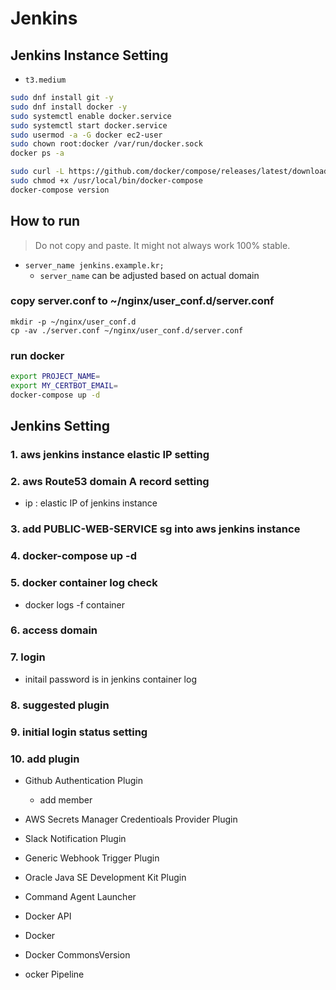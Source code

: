 # Jenkins

## Jenkins Instance Setting
- `t3.medium`

```bash
sudo dnf install git -y
sudo dnf install docker -y
sudo systemctl enable docker.service
sudo systemctl start docker.service
sudo usermod -a -G docker ec2-user
sudo chown root:docker /var/run/docker.sock
docker ps -a

sudo curl -L https://github.com/docker/compose/releases/latest/download/docker-compose-$(uname -s)-$(uname -m) -o /usr/local/bin/docker-compose
sudo chmod +x /usr/local/bin/docker-compose
docker-compose version
```


## How to run
> Do not copy and paste. It might not always work 100% stable.
- `server_name jenkins.example.kr;`
  - `server_name` can be adjusted based on actual domain

### copy server.conf to ~/nginx/user_conf.d/server.conf
  ```
  mkdir -p ~/nginx/user_conf.d
  cp -av ./server.conf ~/nginx/user_conf.d/server.conf
  ```

### run docker
  ```bash
  export PROJECT_NAME= 
  export MY_CERTBOT_EMAIL=
  docker-compose up -d
  ```

## Jenkins Setting

### 1. aws jenkins instance elastic IP setting

### 2. aws Route53 domain A record setting
- ip : elastic IP of jenkins instance

### 3. add PUBLIC-WEB-SERVICE sg into aws jenkins instance

### 4. docker-compose up -d
### 5. docker container log check
- docker logs -f container

### 6. access domain

### 7. login
- initail password is in jenkins container log 

### 8. suggested plugin

### 9. initial login status setting

### 10. add plugin
- Github Authentication Plugin
  - add member
- AWS Secrets Manager Credentioals Provider Plugin

- Slack Notification Plugin

- Generic Webhook Trigger Plugin

- Oracle Java SE Development Kit Plugin

- Command Agent Launcher

- Docker API

- Docker

- Docker CommonsVersion

- ocker Pipeline
